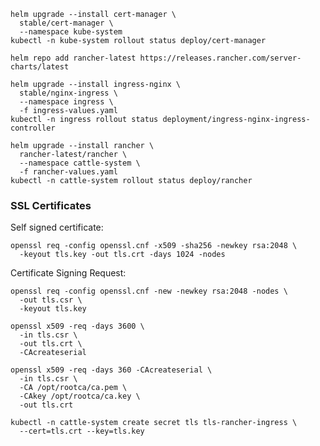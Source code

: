 

    helm upgrade --install cert-manager \
      stable/cert-manager \
      --namespace kube-system
    kubectl -n kube-system rollout status deploy/cert-manager

    helm repo add rancher-latest https://releases.rancher.com/server-charts/latest

    helm upgrade --install ingress-nginx \
      stable/nginx-ingress \
      --namespace ingress \
      -f ingress-values.yaml
    kubectl -n ingress rollout status deployment/ingress-nginx-ingress-controller

    helm upgrade --install rancher \
      rancher-latest/rancher \
      --namespace cattle-system \
      -f rancher-values.yaml
    kubectl -n cattle-system rollout status deploy/rancher


### SSL Certificates

Self signed certificate: 

    openssl req -config openssl.cnf -x509 -sha256 -newkey rsa:2048 \
      -keyout tls.key -out tls.crt -days 1024 -nodes

Certificate Signing Request:

    openssl req -config openssl.cnf -new -newkey rsa:2048 -nodes \
      -out tls.csr \
      -keyout tls.key

    openssl x509 -req -days 3600 \
      -in tls.csr \
      -out tls.crt \
      -CAcreateserial

    openssl x509 -req -days 360 -CAcreateserial \
      -in tls.csr \
      -CA /opt/rootca/ca.pem \
      -CAkey /opt/rootca/ca.key \
      -out tls.crt

    kubectl -n cattle-system create secret tls tls-rancher-ingress \
      --cert=tls.crt --key=tls.key
